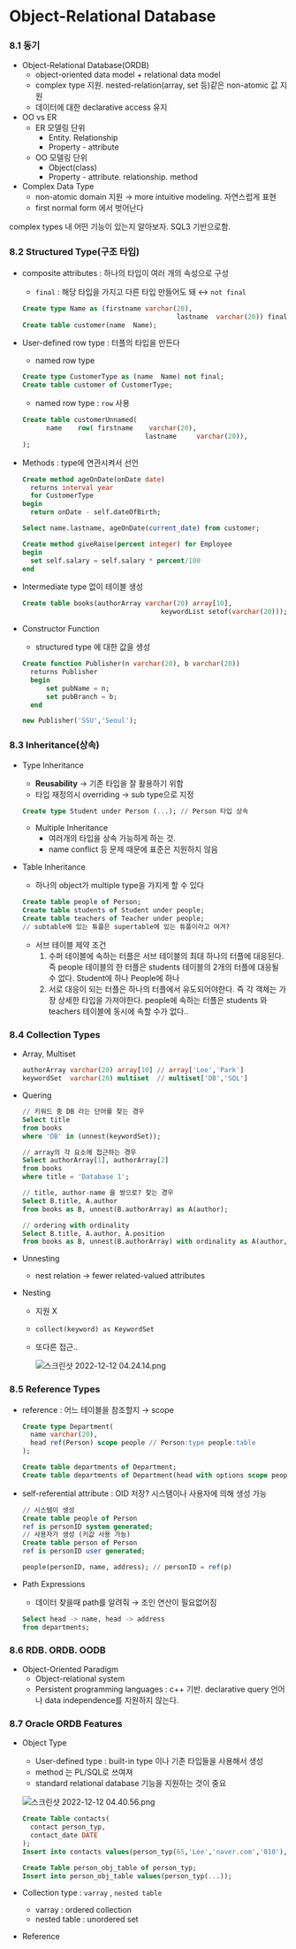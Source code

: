 # Object-Relational Database

### 8.1 동기

- Object-Relational Database(ORDB)
  - object-oriented data model + relational data model
  - complex type 지원. nested-relation(array, set 등)같은 non-atomic 값 지원
  - 데이터에 대한 declarative access 유지
- OO vs ER
  - ER 모델링 단위
    - Entity. Relationship
    - Property - attribute
  - OO 모델링 단위
    - Object(class)
    - Property - attribute. relationship. method
- Complex Data Type
  - non-atomic domain 지원 → more intuitive modeling. 자연스럽게 표현
  - first normal form 에서 벗어난다

complex types 내 어떤 기능이 있는지 알아보자. SQL3 기반으로함.

### 8.2 Structured Type(구조 타입)

- composite attributes : 하나의 타입이 여러 개의 속성으로 구성

  - `final` : 해당 타입을 가지고 다른 타입 만들어도 돼 ↔ `not final`

  ```sql
  Create type Name as (firstname varchar(20),
  										 lastname  varchar(20)) final;
  Create table customer(name  Name);
  ```

- User-defined row type : 터플의 타입을 만든다

  - named row type

  ```sql
  Create type CustomerType as (name  Name) not final;
  Create table customer of CustomerType;
  ```

  - named row type : `row` 사용

  ```sql
  Create table customerUnnamed(
  		name    row( firstname    varchar(20),
  								 lastname     varchar(20)),
  );
  ```

- Methods : type에 연관시켜서 선언

  ```sql
  Create method ageOnDate(onDate date)
  	returns interval year
  	for CustomerType
  begin
  	return onDate - self.dateOfBirth;

  Select name.lastname, ageOnDate(current_date) from customer;

  Create method giveRaise(percent integer) for Employee
  begin
  	set self.salary = self.salary * percent/100
  end
  ```

- Intermediate type 없이 테이블 생성

  ```sql
  Create table books(authorArray varchar(20) array[10],
  									 keywordList setof(varchar(20)));
  ```

- Constructor Function

  - structured type 에 대한 값을 생성

  ```sql
  Create function Publisher(n varchar(20), b varchar(20))
  	returns Publisher
  	begin
  		set pubName = n;
  		set pubBranch = b;
  	end

  new Publisher('SSU','Seoul');
  ```

### 8.3 Inheritance(상속)

- Type Inheritance

  - **Reusability** → 기존 타입을 잘 활용하기 위함
  - 타입 재정의시 overriding → sub type으로 지정

  ```sql
  Create type Student under Person (...); // Person 타입 상속
  ```

  - Multiple Inheritance
    - 여러개의 타입을 상속 가능하게 하는 것.
    - name conflict 등 문제 때문에 표준은 지원하지 않음

- Table Inheritance

  - 하나의 object가 multiple type을 가지게 할 수 있다

  ```sql
  Create table people of Person;
  Create table students of Student under people;
  Create table teachers of Teacher under people;
  // subtable에 있는 튜플은 supertable에 있는 튜플이라고 여겨?
  ```

  - 서브 테이블 제약 조건
    1. 수퍼 테이블에 속하는 터플은 서브 테이블의 최대 하나의 터플에 대응된다. 즉 people 테이블의 한 터플은 students 테이블의 2개의 터플에 대응될 수 없다. Student에 하나 People에 하나
    2. 서로 대응이 되는 터플은 하나의 터플에서 유도되어야한다. 즉 각 객체는 가장 상세한 타입을 가져야한다. people에 속하는 터플은 students 와 teachers 테이블에 동시에 속할 수가 없다..

### 8.4 Collection Types

- Array, Multiset

  ```sql
  authorArray varchar(20) array[10] // array['Lee','Park']
  keywordSet  varchar(20) multiset  // multiset['DB','SQL']
  ```

- Quering

  ```sql
  // 키워드 중 DB 라는 단어를 찾는 경우
  Select title
  from books
  where 'DB' in (unnest(keywordSet));

  // array의 각 요소에 접근하는 경우
  Select authorArray[1], authorArray[2]
  from books
  where title = 'Database 1';

  // title, author-name 을 쌍으로? 찾는 경우
  Select B.title, A.author
  from books as B, unnest(B.authorArray) as A(author);

  // ordering with ordinality
  Select B.title, A.author, A.position
  from books as B, unnest(B.authorArray) with ordinality as A(author, position);
  ```

- Unnesting

  - nest relation → fewer related-valued attributes

- Nesting

  - 지원 X

  - `collect(keyword) as KeywordSet`

  - 또다른 접근..

    ![스크린샷 2022-12-12 04.24.14.png](https://s3-us-west-2.amazonaws.com/secure.notion-static.com/504c4d2a-2670-4126-8852-1a6fc3671917/%E1%84%89%E1%85%B3%E1%84%8F%E1%85%B3%E1%84%85%E1%85%B5%E1%86%AB%E1%84%89%E1%85%A3%E1%86%BA_2022-12-12_04.24.14.png)

### 8.5 Reference Types

- reference : 어느 테이블을 참조할지 → scope

  ```sql
  Create type Department(
  	name varchar(20),
  	head ref(Person) scope people // Person:type people:table
  );

  Create table departments of Department;
  Create table departments of Department(head with options scope people);
  ```

- self-referential attribute : OID 저장? 시스템이나 사용자에 의해 생성 가능

  ```sql
  // 시스템이 생성
  Create table people of Person
  ref is personID system generated;
  // 사용자가 생성 (키값 사용 가능)
  Create table person of Person
  ref is personID user generated;

  people(personID, name, address); // personID = ref(p)
  ```

- Path Expressions

  - 데이터 찾을때 path를 알려줘 → 조인 연산이 필요없어짐

  ```sql
  Select head -> name, head -> address
  from departments;
  ```

### 8.6 RDB. ORDB. OODB

- Object-Oriented Paradigm
  - Object-relational system
  - Persistent programming languages : c++ 기반. declarative query 언어나 data independence를 지원하지 않는다.

### 8.7 Oracle ORDB Features

- Object Type

  - User-defined type : built-in type 이나 기존 타입들을 사용해서 생성
  - method 는 PL/SQL로 쓰여져
  - standard relational database 기능을 지원하는 것이 중요

  ![스크린샷 2022-12-12 04.40.56.png](https://s3-us-west-2.amazonaws.com/secure.notion-static.com/f5a2c61f-2370-4e46-ad0f-5cf513571dfe/%E1%84%89%E1%85%B3%E1%84%8F%E1%85%B3%E1%84%85%E1%85%B5%E1%86%AB%E1%84%89%E1%85%A3%E1%86%BA_2022-12-12_04.40.56.png)

  ```sql
  Create Table contacts(
  	contact person_typ,
  	contact_date DATE
  );
  Insert into contacts values(person_typ(65,'Lee','naver.com','010'),'24 jun 2022');

  Create Table person_obj_table of person_typ;
  Insert into person_obj_table values(person_typ(...));
  ```

- Collection type : `varray` , `nested table`

  - varray : ordered collection
  - nested table : unordered set

- Reference
